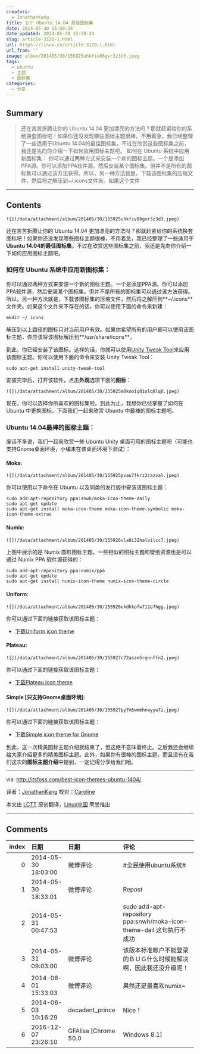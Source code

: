```yaml
---
creators:
  - JonathanKang
title: 五个 Ubuntu 14.04 最佳图标集
date: 2014-05-30 15:59:24
date_updated: 2014-05-30 15:59:24
slug: article-3120-1.html
url: https://linux.cn/article-3120-1.html
url_from: ''
image: album/201405/30/155925uhkfiv86gvr3z3d3.jpeg
tags:
  - ubuntu
  - 主题
  - 图标集
categories:
  - 分享
---
```


## Summary

> 还在苦苦折腾让你的 Ubuntu 14.04 更加漂亮的方法吗？那就赶紧给你的系统换套图标吧！如果你还没发现哪些图标主题很棒，不用着急，我已经整理了一些适用于Ubuntu 14.04的最佳图标集。不过在欣赏这些图标集之前，我还是先向你介绍一下如何应用图标主题吧。 如何在 Ubuntu 系统中应用新图标集： 你可以通过两种方式来安装一个新的图标主题。一个是添加PPA源。你可以添加PPA软件源，然后安装某个图标集。但并不是所有的图标集可以通过该方法获得。所以，另一种方法就是，下载该图标集的压缩文件，然后将之解压到~/.icons文件夹。如果这个文件

***

<!-- more -->

## Contents

`![](/data/attachment/album/201405/30/155925uhkfiv86gvr3z3d3.jpeg)`

还在苦苦折腾让你的 Ubuntu 14.04 更加漂亮的方法吗？那就赶紧给你的系统换套图标吧！如果你还没发现哪些图标主题很棒，不用着急，我已经整理了一些适用于**Ubuntu 14.04的最佳图标集**。不过在欣赏这些图标集之前，我还是先向你介绍一下如何应用图标主题吧。

### 如何在 Ubuntu 系统中应用新图标集：

你可以通过两种方式来安装一个新的图标主题。一个是添加PPA源。你可以添加PPA软件源，然后安装某个图标集。但并不是所有的图标集可以通过该方法获得。所以，另一种方法就是，下载该图标集的压缩文件，然后将之解压到**~/.icons**文件夹。如果这个文件夹不存在的话，你可以使用下面的命令来新建：

```shell
mkdir ~/.icons
```

解压到以上路径的图标只对当前用户有效。如果你希望所有的用户都可以使用该图标主题，你应该将该图标解压到**/usr/share/icons**。

到此，你已经安装了该图标。这样的话，你就可以使用[Unity Tweak Tool](http://itsfoss.com/how-to-install-themes-in-ubuntu-13-10/)来应用该图标主题。你可以使用下面的命令来安装 Unity Tweak Tool：

```shell
sudo apt-get install unity-tweak-tool
```

安装完毕后，打开该软件，点击**外观**选项下面的**图标**：

`![](/data/attachment/album/201405/30/155925m0koo1q01olq8lq0.jpeg)`

现在，你可以选择你所喜欢的图标集啦。到此为止，我想你已经掌握了如何在 Ubuntu 中更换图标，下面我们一起来欣赏 Ubuntu 中最棒的图标主题吧。

### Ubuntu 14.04最棒的图标主题：

废话不多说，我们一起来欣赏一些 Ubuntu Unity 桌面可用的图标主题吧（可能也支持Gnome桌面环境，小编未在该桌面环境下测试）：

#### Moka:

`![](/data/attachment/album/201405/30/155925pvau7fkrz2razval.jpeg)`

你可以使用以下命令在 Ubuntu 以及同类的发行版中安装该图标主题：

```shell
sudo add-apt-repository ppa:snwh/moka-icon-theme-daily
sudo apt-get update
sudo apt-get install moka-icon-theme moka-icon-theme-symbolic moka-icon-theme-extras
```

#### Numix:

`![](/data/attachment/album/201405/30/155926vla9i32halvilcc7.jpeg)`

上图中展示的是 Numix 圆形图标主题。一些相似的图标主题和壁纸资源也是可以通过 Numix PPA 软件源获得的：

```shell
sudo add-apt-repository ppa:numix/ppa
sudo apt-get update
sudo apt-get install numix-icon-theme numix-icon-theme-circle
```

#### Uniform:

`![](/data/attachment/album/201405/30/155926ekdhkofw711o7hgg.jpeg)`

你可以通过下面的链接获取该图标主题：

* [下载Uniform icon theme](http://0rax0.deviantart.com/art/Uniform-Icon-Theme-453054609)

#### Plateau:

`![](/data/attachment/album/201405/30/155927c72aszm5rgnnffn2.jpeg)`

你可以通过下面的链接获取该图标主题：

* [下载Plateau icon theme](http://malysss.deviantart.com/art/Plateau-0-2-391110900)

#### Simple [只支持Gnome桌面环境]:

`![](/data/attachment/album/201405/30/155927py7m5wmmhnwyyw7z.jpeg)`

你可以通过下面的链接获取该图标主题：

* [下载Simple icon theme for Gnome](http://www.deviantart.com/art/Simple-icon-theme-426040287)

到此，这一次精美图标主题介绍就结束了，但这绝不意味着终止。之后我还会继续给大家介绍更多的精美图标主题。此外，如果你有很棒的图标主题，而且没有在我们这次的**图标主题介绍**中提到，一定记得分享给我们哦。

---

via: <http://itsfoss.com/best-icon-themes-ubuntu-1404/>

译者：[JonathanKang](https://github.com/JonathanKang) 校对：[Caroline](https://github.com/carolinewuyan)

本文由 [LCTT](https://github.com/LCTT/TranslateProject) 原创翻译，[Linux中国](https://linux.cn/) 荣誉推出

***

## Comments

|   index | 日期                | 日期                              | 评论                                                                 |
|--------:|:--------------------|:----------------------------------|:---------------------------------------------------------------------|
|       0 | 2014-05-30 18:03:00 | 微博评论                          | #全民使用ubuntu系统#                                                 |
|       1 | 2014-05-30 18:33:01 | 微博评论                          | Repost                                                               |
|       2 | 2014-05-31 00:47:53 |                                   | sudo add-apt-repository ppa:snwh/moka-icon-theme-dail 这句执行不成功 |
|       3 | 2014-05-31 09:03:00 | 微博评论                          | 该版本标准帐户不能登录的ＢＵＧ什么时候能解决啊，因此我还没升级呢！   |
|       4 | 2014-06-01 15:33:03 | 微博评论                          | 果然还是最喜欢numix~                                                 |
|       5 | 2014-06-03 10:16:29 | decadent_prince                   | Nice！                                                               |
|       6 | 2016-12-07 23:26:10 | GFAlisa [Chrome 50.0|Windows 8.1] | 感觉真心不错                                                         |
